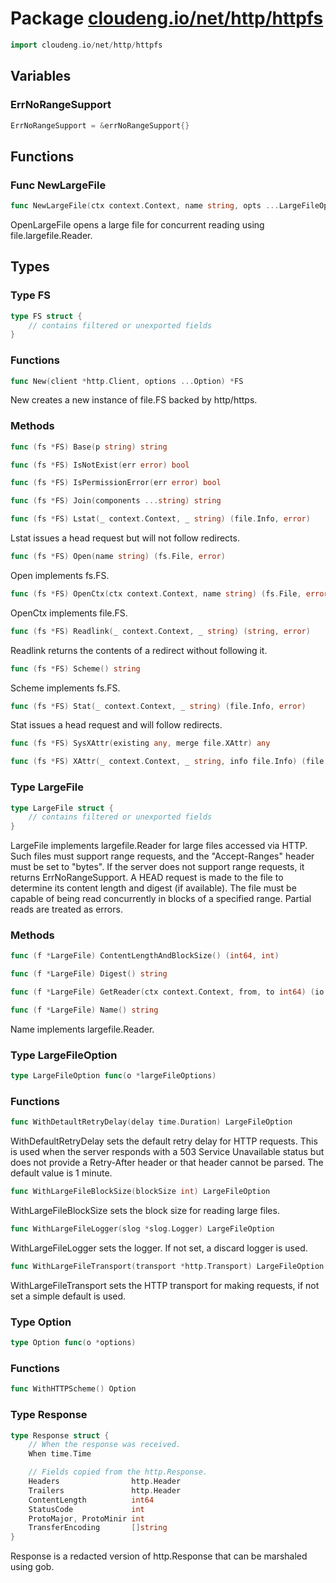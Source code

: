 # Package [cloudeng.io/net/http/httpfs](https://pkg.go.dev/cloudeng.io/net/http/httpfs?tab=doc)

```go
import cloudeng.io/net/http/httpfs
```


## Variables
### ErrNoRangeSupport
```go
ErrNoRangeSupport = &errNoRangeSupport{}

```



## Functions
### Func NewLargeFile
```go
func NewLargeFile(ctx context.Context, name string, opts ...LargeFileOption) (largefile.Reader, error)
```
OpenLargeFile opens a large file for concurrent reading using
file.largefile.Reader.



## Types
### Type FS
```go
type FS struct {
	// contains filtered or unexported fields
}
```

### Functions

```go
func New(client *http.Client, options ...Option) *FS
```
New creates a new instance of file.FS backed by http/https.



### Methods

```go
func (fs *FS) Base(p string) string
```


```go
func (fs *FS) IsNotExist(err error) bool
```


```go
func (fs *FS) IsPermissionError(err error) bool
```


```go
func (fs *FS) Join(components ...string) string
```


```go
func (fs *FS) Lstat(_ context.Context, _ string) (file.Info, error)
```
Lstat issues a head request but will not follow redirects.


```go
func (fs *FS) Open(name string) (fs.File, error)
```
Open implements fs.FS.


```go
func (fs *FS) OpenCtx(ctx context.Context, name string) (fs.File, error)
```
OpenCtx implements file.FS.


```go
func (fs *FS) Readlink(_ context.Context, _ string) (string, error)
```
Readlink returns the contents of a redirect without following it.


```go
func (fs *FS) Scheme() string
```
Scheme implements fs.FS.


```go
func (fs *FS) Stat(_ context.Context, _ string) (file.Info, error)
```
Stat issues a head request and will follow redirects.


```go
func (fs *FS) SysXAttr(existing any, merge file.XAttr) any
```


```go
func (fs *FS) XAttr(_ context.Context, _ string, info file.Info) (file.XAttr, error)
```




### Type LargeFile
```go
type LargeFile struct {
	// contains filtered or unexported fields
}
```
LargeFile implements largefile.Reader for large files accessed via HTTP.
Such files must support range requests, and the "Accept-Ranges" header must
be set to "bytes". If the server does not support range requests, it returns
ErrNoRangeSupport. A HEAD request is made to the file to determine its
content length and digest (if available). The file must be capable of being
read concurrently in blocks of a specified range. Partial reads are treated
as errors.

### Methods

```go
func (f *LargeFile) ContentLengthAndBlockSize() (int64, int)
```


```go
func (f *LargeFile) Digest() string
```


```go
func (f *LargeFile) GetReader(ctx context.Context, from, to int64) (io.ReadCloser, largefile.RetryResponse, error)
```


```go
func (f *LargeFile) Name() string
```
Name implements largefile.Reader.




### Type LargeFileOption
```go
type LargeFileOption func(o *largeFileOptions)
```

### Functions

```go
func WithDetaultRetryDelay(delay time.Duration) LargeFileOption
```
WithDefaultRetryDelay sets the default retry delay for HTTP requests.
This is used when the server responds with a 503 Service Unavailable status
but does not provide a Retry-After header or that header cannot be parsed.
The default value is 1 minute.


```go
func WithLargeFileBlockSize(blockSize int) LargeFileOption
```
WithLargeFileBlockSize sets the block size for reading large files.


```go
func WithLargeFileLogger(slog *slog.Logger) LargeFileOption
```
WithLargeFileLogger sets the logger. If not set, a discard logger is used.


```go
func WithLargeFileTransport(transport *http.Transport) LargeFileOption
```
WithLargeFileTransport sets the HTTP transport for making requests, if not
set a simple default is used.




### Type Option
```go
type Option func(o *options)
```

### Functions

```go
func WithHTTPScheme() Option
```




### Type Response
```go
type Response struct {
	// When the response was received.
	When time.Time

	// Fields copied from the http.Response.
	Headers                http.Header
	Trailers               http.Header
	ContentLength          int64
	StatusCode             int
	ProtoMajor, ProtoMinir int
	TransferEncoding       []string
}
```
Response is a redacted version of http.Response that can be marshaled using
gob.






